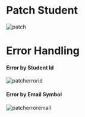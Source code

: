 # Patch Student
![patch](https://github.com/user-attachments/assets/343e28f3-2979-411d-ada7-1a328bfd887a)
# Error Handling
#### Error by Student Id
![patcherrorid](https://github.com/user-attachments/assets/40a28955-109a-4f31-ad53-3d7042513153)

#### Error by Email Symbol
![patcherroremail](https://github.com/user-attachments/assets/5162185f-aff7-4ea1-b7a0-85bf746f1863)
